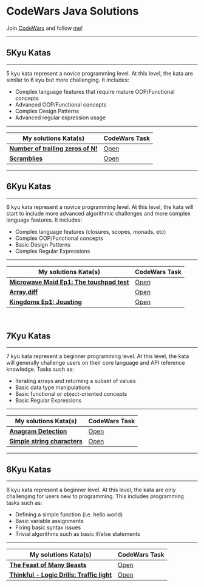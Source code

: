 # CodeWars Java Solutions

Join [CodeWars](https://www.codewars.com) and follow [me](https://www.codewars.com/users/Nosieek)!

---
## 5Kyu Katas

---
5 kyu kata represent a novice programming level. At this level, the kata are similar to 6 kyu but more challenging. It includes:
* Complex language features that require mature OOP/Functional concepts
* Advanced OOP/Functional concepts
* Complex Design Patterns
* Advanced regular expression usage
---


| My solutions Kata(s) | CodeWars Task |
|--|--|
| [**Number of trailing zeros of N!**](https://github.com/Nosieek/CW_Solutions_Java/blob/main/src/main/kyu5/trallingZerosOfN.java)  | [Open](https://www.codewars.com/kata/52f787eb172a8b4ae1000a34/) |
| [**Scramblies**](https://github.com/Nosieek/CW_Solutions_Java/blob/main/src/main/kyu5/Scramblies.java)  | [Open](https://www.codewars.com/kata/55c04b4cc56a697bb0000048) |


---

## 6Kyu Katas

---

6 kyu kata represent a novice programming level. At this level, the kata will start to include more
advanced algorithmic challenges and more complex language features. It includes:
* Complex language features (closures, scopes, monads, etc)
* Complex OOP/Functional concepts
* Basic Design Patterns
* Complex Regular Expressions
---

| My solutions Kata(s) | CodeWars Task |
|--|--|
| [**Microwave Maid Ep1: The touchpad test**](https://github.com/Nosieek/CW_Solutions_Java/blob/main/src/main/kyu6/microwaveMaidEp1.java)  | [Open](https://www.codewars.com/kata/61e1f175fbf3bd002a5528cd/) |
| [**Array.diff**](https://github.com/Nosieek/CW_Solutions_Java/blob/main/src/main/kyu6/arrayDiff.java)  | [Open](https://www.codewars.com/kata/523f5d21c841566fde000009) |
| [**Kingdoms Ep1: Jousting**](https://github.com/Nosieek/CW_Solutions_Java/blob/main/src/main/kyu6/kingdomsEp1.java)  | [Open](https://www.codewars.com/kata/6138ee916cb50f00227648d9/java) |

<br>


## 7Kyu Katas

---
7 kyu kata represent a beginner programming level. At this level, the kata will generally challenge users on their
core language and API reference knowledge. Tasks such as:
* Iterating arrays and returning a subset of values
* Basic data type manipulations
* Basic functional or object-oriented concepts
* Basic Regular Expressions

---

| My solutions Kata(s) | CodeWars Task |
|--|--|
| [**Anagram Detection**](https://github.com/Nosieek/CW_Solutions_Java/blob/main/src/main/kyu7/anagramDetection.java)  | [Open](https://www.codewars.com/kata/529eef7a9194e0cbc1000255) |
| [**Simple string characters**](https://github.com/Nosieek/CW_Solutions_Java/blob/main/src/main/kyu7/simpleStringChar.java)  | [Open](https://www.codewars.com/kata/5a29a0898f27f2d9c9000058) |

---

## 8Kyu Katas

---
8 kyu kata represent a beginner level. At this level, the kata are only challenging for users new to programming.
This includes programming tasks such as:
* Defining a simple function (i.e. hello world)
* Basic variable assignments
* Fixing basic syntax issues
* Trivial algorithms such as basic if/else statements
---

| My solutions Kata(s) | CodeWars Task |
|--|--|
| [**The Feast of Many Beasts**](https://github.com/Nosieek/CW_Solutions_Java/blob/main/src/main/kyu8/festOfManyBeasts.java)  | [Open](https://www.codewars.com/kata/5aa736a455f906981800360d) |
| [**Thinkful - Logic Drills: Traffic light**](https://github.com/Nosieek/CW_Solutions_Java/blob/main/src/main/kyu8/trafficLights.java)  | [Open](https://www.codewars.com/kata/58649884a1659ed6cb000072) |
